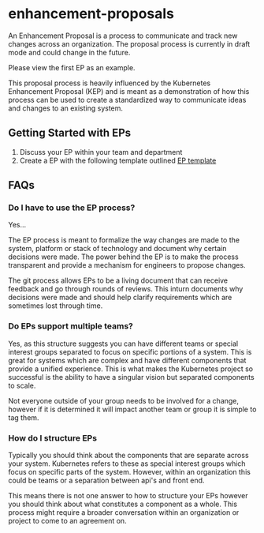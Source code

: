 # enhancement-proposals

An Enhancement Proposal is a process to communicate and track new changes across an organization. The proposal process is currently in draft mode and could change in the future.

Please view the first EP as an example.

This proposal process is heavily influenced by the Kubernetes Enhancement Proposal (KEP) and is meant as a demonstration of how this process can be used to create a standardized way to communicate ideas and changes to an existing system.

## Getting Started with EPs

1. Discuss your EP within your team and department
2. Create a EP with the following template outlined [EP template](deps/template/README.md)

## FAQs

### Do I have to use the EP process?

Yes...

The EP process is meant to formalize the way changes are made to the system, platform or stack of technology and document why certain decisions were made. The power behind the EP is to make the process transparent and provide a mechanism for engineers to propose changes.

The git process allows EPs to be a living document that can receive feedback and go through rounds of reviews. This inturn documents why decisions were made and should help clarify requirements which are sometimes lost through time.

### Do EPs support multiple teams?

Yes, as this structure suggests you can have different teams or special interest groups separated to focus on specific portions of a system. This is great for systems which are complex and have different components that provide a unified experience. This is what makes the Kubernetes project so successful is the ability to have a singular vision but separated components to scale.

Not everyone outside of your group needs to be involved for a change, however if it is determined it will impact another team or group it is simple to tag them.

### How do I structure EPs

Typically you should think about the components that are separate across your system. Kubernetes refers to these as special interest groups which focus on specific parts of the system. However, within an organization this could be teams or a separation between api's and front end.

This means there is not one answer to how to structure your EPs however you should think about what constitutes a component as a whole. This process might require a broader conversation within an organization or project to come to an agreement on.
